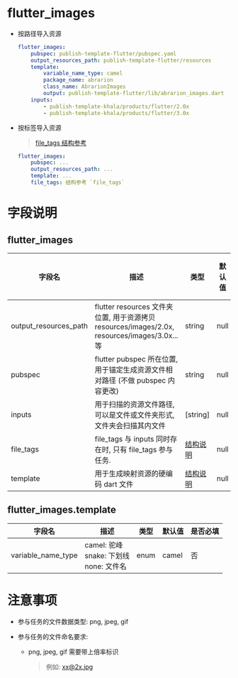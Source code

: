 # flutter_images

- 按路径导入资源

    ```yaml
    flutter_images:
        pubspec: publish-template-flutter/pubspec.yaml
        output_resources_path: publish-template-flutter/resources
        template:
            variable_name_type: camel
            package_name: abrarion
            class_name: AbrarionImages
            output: publish-template-flutter/lib/abrarion_images.dart
        inputs:
            - publish-template-khala/products/flutter/2.0x
            - publish-template-khala/products/flutter/3.0x      
    ```

- 按标签导入资源
    
    > [file_tags 结构参考](./file_tags.md)

    ```yaml
    flutter_images:
        pubspec: ...
        output_resources_path: ...
        template: ...
        file_tags: 结构参考 `file_tags`
    ```

# 字段说明

## flutter_images

| 字段名       | 描述                     | 类型               | 默认值 | 是否必填 |
| ------------ | ------------------------ | ------------------ | ------ | -------- |
| output_resources_path | flutter resources 文件夹位置, 用于资源拷贝 resources/images/2.0x, resources/images/3.0x...等 | string | null | 是 |
| pubspec | flutter pubspec 所在位置, 用于锚定生成资源文件相对路径 (不做 pubspec 内容更改) | string | null | 是 |
| inputs | 用于扫描的资源文件路径, 可以是文件或文件夹形式, 文件夹会扫描其内文件 | [string] | null | 否 |
| file_tags | file_tags 与 inputs 同时存在时, 只有 file_tags 参与任务. | [结构说明](./file_tags.md) | null | 否 |
| template | 用于生成映射资源的硬编码 dart 文件 | [结构说明](#flutterimagestemplate) | null | 否 |

## flutter_images.template

| 字段名       | 描述                     | 类型               | 默认值 | 是否必填 |
| ------------ | ------------------------ | ------------------ | ------ | -------- |
| variable_name_type | camel: 驼峰 <br />snake: 下划线<br /> none: 文件名 | enum | camel | 否|

# 注意事项

- 参与任务的文件数据类型: png, jpeg, gif
- 参与任务的文件命名要求:
    
    - png, jpeg, gif 需要带上倍率标识
    
        > 例如: xx@2x.jpg